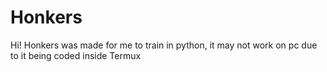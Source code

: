 # Honkers
Hi! Honkers was made for me to train in python, it may not work on pc due to it being coded inside Termux

